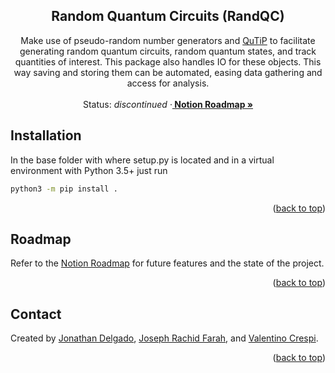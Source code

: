<!-- Filename:      README.md -->
<!-- Author:        Jonathan Delgado -->
<!-- Description:   GitHub README -->

<!-- Header -->
<h2 align="center">Random Quantum Circuits (RandQC)</h2>
  <p align="center">
    Make use of pseudo-random number generators and <a href="https://qutip.org/">QuTiP</a> to facilitate generating random quantum circuits, random quantum states, and track quantities of interest. This package also handles IO for these objects. This way saving and storing them can be automated, easing data gathering and access for analysis.
    <br />
    <br />
    Status: <em>discontinued</em>
    <!-- Documentation link -->
    <!-- ·<a href="https://stochastic-thermodynamics-in-python.readthedocs.io/en/latest/"><strong>
        Documentation
    </strong></a> -->
    <!-- Notion Roadmap link -->
    ·<a href="https://otanan.notion.site/ab882cce6edf4f18b0fd1d5a48f7c35a?v=bc19aa668d5f4790ab7869912c60a695"><strong>
        Notion Roadmap »
    </strong></a>
  </p>
</div>


<!-- Project Demo -->
<!-- https://user-images.githubusercontent.com/6320907/189829171-1e91c3e2-0feb-4e7a-aa12-0a4d899f059b.mp4 -->


<!-- ## Table of contents
* [Contact](#contact)
* [Acknowledgments](#acknowledgments) -->


## Installation
In the base folder with where setup.py is located and in a virtual environment with Python 3.5+ just run
```bash
python3 -m pip install .
```

<p align="right">(<a href="#readme-top">back to top</a>)</p>

## Roadmap

Refer to the [Notion Roadmap] for future features and the state of the project.


<p align="right">(<a href="#readme-top">back to top</a>)</p>

## Contact
Created by [Jonathan Delgado](https://jdelgado.net/), [Joseph Rachid Farah](https://github.com/jrfarah), and [Valentino Crespi](https://github.com/vcrespi).


<p align="right">(<a href="#readme-top">back to top</a>)</p>

[Notion Roadmap]: https://otanan.notion.site/ab882cce6edf4f18b0fd1d5a48f7c35a?v=bc19aa668d5f4790ab7869912c60a695